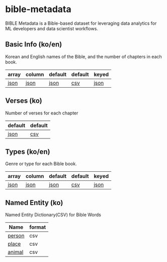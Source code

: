 # bible-metadata
BIBLE Metadata is a Bible-based dataset for leveraging data analytics for ML developers and data scientist workflows.



## Basic Info (ko/en)

Korean and English names of the Bible, and the number of chapters in each book.

| array                      | column                      | default                      | default                    | keyed                      |
| -------------------------- | --------------------------- | ---------------------------- | -------------------------- | -------------------------- |
| [json](./books/array.json) | [json](./books/column.json) | [json](./books/default.json) | [csv](./books/default.csv) | [json](./books/keyed.json) |





## Verses (ko)

Number of verses for each chapter

| default                          | default                        |
| -------------------------------- | ------------------------------ |
| [json](./verses/default.ko.json) | [csv](./verses/default.ko.csv) |





## Types (ko/en)

Genre or type for each Bible book.

| array                      | column                      | default                      | default                    | keyed                      |
| -------------------------- | --------------------------- | ---------------------------- | -------------------------- | -------------------------- |
| [json](./types/array.json) | [json](./types/column.json) | [json](./types/default.json) | [csv](./types/default.csv) | [json](./types/keyed.json) |





## Named Entity (ko)

Named Entity Dictionary(CSV) for Bible Words

| Name                      | format |
| ------------------------- | ------ |
| [person](./ne/person.csv) | csv    |
| [place](./ne/place.csv)   | csv    |
| [animal](./ne/animal.csv) | csv    |

